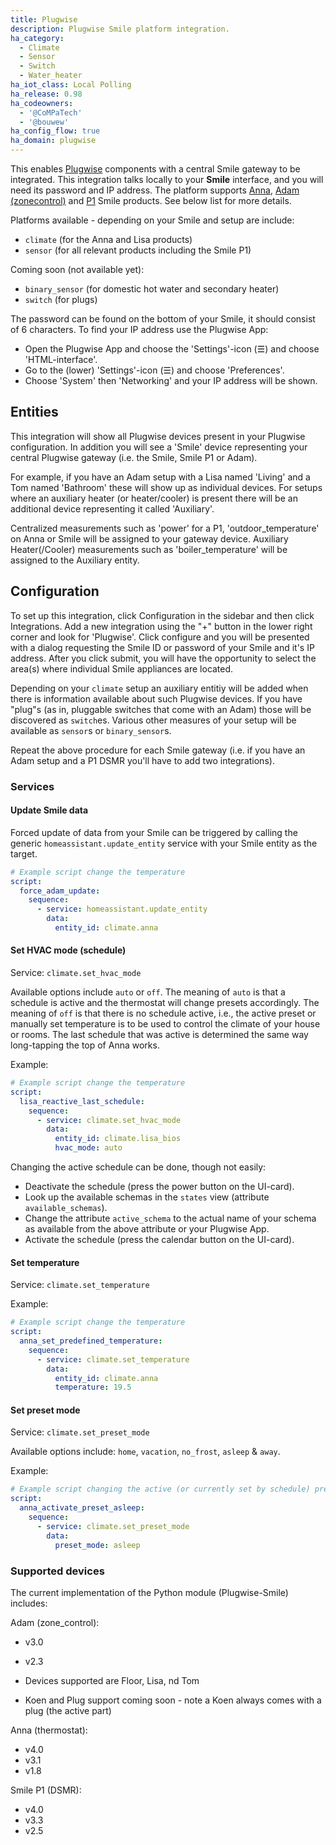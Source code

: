 ```yaml
---
title: Plugwise
description: Plugwise Smile platform integration.
ha_category: 
  - Climate
  - Sensor
  - Switch
  - Water_heater
ha_iot_class: Local Polling
ha_release: 0.98
ha_codeowners:
  - '@CoMPaTech'
  - '@bouwew'
ha_config_flow: true
ha_domain: plugwise
---
```


This enables [Plugwise](https://plugwise.com) components with a central Smile gateway to be integrated. This integration talks locally to your **Smile** interface, and you will need its password and IP address.
The platform supports [Anna](https://www.plugwise.com/en_US/products/anna), [Adam (zonecontrol)](https://plugwise.com/en_US/zone_control) and [P1](https://plugwise.com/en_us/products/smile-p1) Smile products. See below list for more details.

Platforms available - depending on your Smile and setup are include:

 - `climate` (for the Anna and Lisa products)
 - `sensor` (for all relevant products including the Smile P1)

Coming soon (not available yet):

 - `binary_sensor` (for domestic hot water and secondary heater)
 - `switch` (for plugs)

The password can be found on the bottom of your Smile, it should consist of 6 characters. To find your IP address use the Plugwise App: 

 - Open the Plugwise App and choose the 'Settings'-icon (&#9776;) and choose 'HTML-interface'. 
 - Go to the (lower) 'Settings'-icon (&#9776;) and choose 'Preferences'. 
 - Choose 'System' then 'Networking' and your IP address will be shown.

## Entities

This integration will show all Plugwise devices present in your Plugwise configuration. In addition you will see a 'Smile' device representing your central Plugwise gateway (i.e. the Smile, Smile P1 or Adam).

For example, if you have an Adam setup with a Lisa named 'Living' and a Tom named 'Bathroom' these will show up as individual devices. For setups where an auxiliary heater (or heater/cooler) is present there will be an additional device representing it called 'Auxiliary'.

Centralized measurements such as 'power' for a P1, 'outdoor_temperature' on Anna or Smile will be assigned to your gateway device. Auxiliary Heater(/Cooler) measurements such as 'boiler_temperature' will be assigned to the Auxiliary entity.

## Configuration

To set up this integration, click Configuration in the sidebar and then click Integrations. Add a new integration using the "+" button in the lower right corner and look for 'Plugwise'. Click configure and you will be presented with a dialog requesting the Smile ID or password of your Smile and it's IP address. After you click submit, you will have the opportunity to select the area(s) where individual Smile appliances are located.

Depending on your `climate` setup an auxiliary entitiy will be added when there is information available about such Plugwise devices. If you have "plug"s (as in, pluggable switches that come with an Adam) those will be discovered as `switch`es. Various other measures of your setup will be available as `sensor`s or `binary_sensor`s.

Repeat the above procedure for each Smile gateway (i.e. if you have an Adam setup and a P1 DSMR you'll have to add two integrations).

### Services

#### Update Smile data

Forced update of data from your Smile can be triggered by calling the generic `homeassistant.update_entity` service with your Smile entity as the target.

```yaml
# Example script change the temperature
script:
  force_adam_update:
    sequence:
      - service: homeassistant.update_entity
        data:
          entity_id: climate.anna
```

#### Set HVAC mode (schedule)

Service: `climate.set_hvac_mode`

Available options include `auto` or `off`. The meaning of `auto` is that a schedule is active and the thermostat will change presets accordingly. The meaning of `off` is that there is no schedule active, i.e., the active preset or manually set temperature is to be used to control the climate of your house or rooms.
The last schedule that was active is determined the same way long-tapping the top of Anna works.

Example:

```yaml
# Example script change the temperature
script:
  lisa_reactive_last_schedule:
    sequence:
      - service: climate.set_hvac_mode
        data:
          entity_id: climate.lisa_bios
          hvac_mode: auto
```

Changing the active schedule can be done, though not easily:

- Deactivate the schedule (press the power button on the UI-card).
- Look up the available schemas in the `states` view (attribute `available_schemas`).
- Change the attribute `active_schema` to the actual name of your schema as available from the above attribute or your Plugwise App.
- Activate the schedule (press the calendar button on the UI-card).

#### Set temperature

Service: `climate.set_temperature`

Example:

```yaml
# Example script change the temperature
script:
  anna_set_predefined_temperature:
    sequence:
      - service: climate.set_temperature
        data:
          entity_id: climate.anna
          temperature: 19.5
```

#### Set preset mode

Service: `climate.set_preset_mode`

Available options include: `home`, `vacation`, `no_frost`, `asleep` & `away`.

Example:

```yaml
# Example script changing the active (or currently set by schedule) preset
script:
  anna_activate_preset_asleep:
    sequence:
      - service: climate.set_preset_mode
        data:
          preset_mode: asleep
```

### Supported devices

The current implementation of the Python module (Plugwise-Smile) includes:

Adam (zone_control):

 - v3.0
 - v2.3

 - Devices supported are Floor, Lisa, nd Tom 
 - Koen and Plug support coming soon - note a Koen always comes with a plug (the active part) 

Anna (thermostat):

 - v4.0
 - v3.1
 - v1.8

Smile P1 (DSMR):

 - v4.0
 - v3.3
 - v2.5
